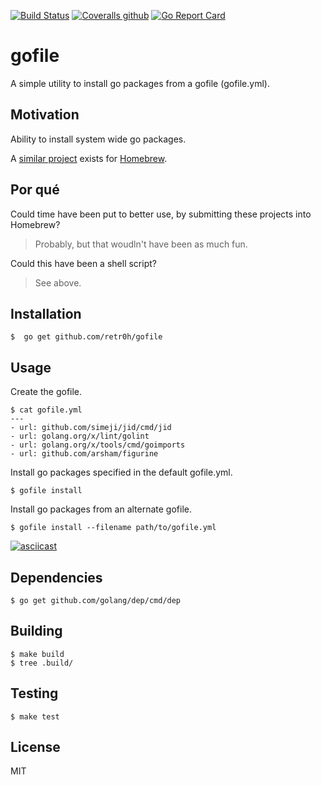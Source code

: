 [![Build Status](http://img.shields.io/travis/retr0h/gofile.svg?style=flat-square)](https://travis-ci.org/retr0h/gofile)
[![Coveralls github](https://img.shields.io/coveralls/github/retr0h/gofile.svg?style=flat-square)](https://coveralls.io/github/retr0h/gofile)
[![Go Report Card](https://goreportcard.com/badge/github.com/retr0h/gofile?style=flat-square)](https://goreportcard.com/report/github.com/retr0h/gofile)

# gofile

A simple utility to install go packages from a gofile (gofile.yml).

## Motivation

Ability to install system wide go packages.

A [similar project](https://github.com/Homebrew/homebrew-bundle) exists
for [Homebrew](https://brew.sh/).

## Por qué

Could time have been put to better use, by submitting these projects
into Homebrew?

> Probably, but that woudln't have been as much fun.

Could this have been a shell script?

> See above.

## Installation

    $  go get github.com/retr0h/gofile

## Usage

Create the gofile.

    $ cat gofile.yml
    ---
    - url: github.com/simeji/jid/cmd/jid
    - url: golang.org/x/lint/golint
    - url: golang.org/x/tools/cmd/goimports
    - url: github.com/arsham/figurine

Install go packages specified in the default gofile.yml.

    $ gofile install

Install go packages from an alternate gofile.

    $ gofile install --filename path/to/gofile.yml

[![asciicast](https://asciinema.org/a/192665.png)](https://asciinema.org/a/192665?speed=2&autoplay=1&loop=1)

## Dependencies

    $ go get github.com/golang/dep/cmd/dep

## Building

    $ make build
    $ tree .build/

## Testing

    $ make test

## License

MIT
